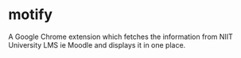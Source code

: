 motify
======
A Google Chrome extension which fetches the information from NIIT University LMS ie Moodle and displays it in one place.
